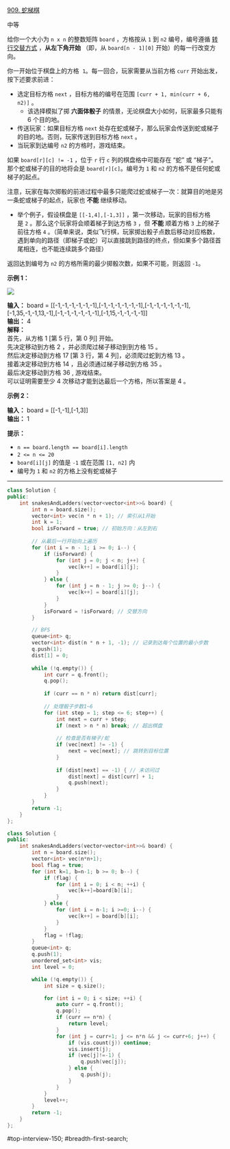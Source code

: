 [909. 蛇梯棋](https://leetcode.cn/problems/snakes-and-ladders/)

中等

给你一个大小为 `n x n` 的整数矩阵 `board` ，方格按从 `1` 到 `n2` 编号，编号遵循 [转行交替方式](https://baike.baidu.com/item/%E7%89%9B%E8%80%95%E5%BC%8F%E8%BD%AC%E8%A1%8C%E4%B9%A6%E5%86%99%E6%B3%95/17195786) ，**从左下角开始** （即，从 `board[n - 1][0]` 开始）的每一行改变方向。

你一开始位于棋盘上的方格  `1`。每一回合，玩家需要从当前方格 `curr` 开始出发，按下述要求前进：

- 选定目标方格 `next` ，目标方格的编号在范围 `[curr + 1, min(curr + 6, n2)]` 。
    - 该选择模拟了掷 **六面体骰子** 的情景，无论棋盘大小如何，玩家最多只能有 6 个目的地。
- 传送玩家：如果目标方格 `next` 处存在蛇或梯子，那么玩家会传送到蛇或梯子的目的地。否则，玩家传送到目标方格 `next` 。 
- 当玩家到达编号 `n2` 的方格时，游戏结束。

如果 `board[r][c] != -1` ，位于 `r` 行 `c` 列的棋盘格中可能存在 “蛇” 或 “梯子”。那个蛇或梯子的目的地将会是 `board[r][c]`。编号为 `1` 和 `n2` 的方格不是任何蛇或梯子的起点。

注意，玩家在每次掷骰的前进过程中最多只能爬过蛇或梯子一次：就算目的地是另一条蛇或梯子的起点，玩家也 **不能** 继续移动。

- 举个例子，假设棋盘是 `[[-1,4],[-1,3]]` ，第一次移动，玩家的目标方格是 `2` 。那么这个玩家将会顺着梯子到达方格 `3` ，但 **不能** 顺着方格 `3` 上的梯子前往方格 `4` 。（简单来说，类似飞行棋，玩家掷出骰子点数后移动对应格数，遇到单向的路径（即梯子或蛇）可以直接跳到路径的终点，但如果多个路径首尾相连，也不能连续跳多个路径）

返回达到编号为 `n2` 的方格所需的最少掷骰次数，如果不可能，则返回 `-1`。

**示例 1：**

![](https://assets.leetcode.com/uploads/2018/09/23/snakes.png)

**输入：** board = [[-1,-1,-1,-1,-1,-1],[-1,-1,-1,-1,-1,-1],[-1,-1,-1,-1,-1,-1],[-1,35,-1,-1,13,-1],[-1,-1,-1,-1,-1,-1],[-1,15,-1,-1,-1,-1]]  
**输出：** 4  
**解释：**  
首先，从方格 1 [第 5 行，第 0 列] 开始。   
先决定移动到方格 2 ，并必须爬过梯子移动到到方格 15 。  
然后决定移动到方格 17 [第 3 行，第 4 列]，必须爬过蛇到方格 13 。  
接着决定移动到方格 14 ，且必须通过梯子移动到方格 35 。   
最后决定移动到方格 36 , 游戏结束。   
可以证明需要至少 4 次移动才能到达最后一个方格，所以答案是 4 。   

**示例 2：**

**输入：** board = [[-1,-1],[-1,3]]  
**输出：** 1  

**提示：**

- `n == board.length == board[i].length`
- `2 <= n <= 20`
- `board[i][j]` 的值是 `-1` 或在范围 `[1, n2]` 内
- 编号为 `1` 和 `n2` 的方格上没有蛇或梯子
---- ----
```cpp
class Solution {
public:
    int snakesAndLadders(vector<vector<int>>& board) {
        int n = board.size();
        vector<int> vec(n * n + 1); // 索引从1开始
        int k = 1;
        bool isForward = true; // 初始方向：从左到右
        
        // 从最后一行开始向上遍历
        for (int i = n - 1; i >= 0; i--) {
            if (isForward) {
                for (int j = 0; j < n; j++) {
                    vec[k++] = board[i][j];
                }
            } else {
                for (int j = n - 1; j >= 0; j--) {
                    vec[k++] = board[i][j];
                }
            }
            isForward = !isForward; // 交替方向
        }

        // BFS
        queue<int> q;
        vector<int> dist(n * n + 1, -1); // 记录到达每个位置的最小步数
        q.push(1);
        dist[1] = 0;
        
        while (!q.empty()) {
            int curr = q.front();
            q.pop();
            
            if (curr == n * n) return dist[curr];
            
            // 处理骰子步数1~6
            for (int step = 1; step <= 6; step++) {
                int next = curr + step;
                if (next > n * n) break; // 超出棋盘
                
                // 检查是否有梯子/蛇
                if (vec[next] != -1) {
                    next = vec[next]; // 跳转到目标位置
                }
                
                if (dist[next] == -1) { // 未访问过
                    dist[next] = dist[curr] + 1;
                    q.push(next);
                }
            }
        }
        return -1;
    }
};
```

```cpp
class Solution {
public:
    int snakesAndLadders(vector<vector<int>>& board) {
        int n = board.size();
        vector<int> vec(n*n+1);
        bool flag = true;
        for (int k=1, b=n-1; b >= 0; b--) {
            if (flag) {
                for (int i = 0; i < n; ++i) {
                    vec[k++]=board[b][i];
                }
            } else {
                for (int i = n-1; i >=0; i--) {
                    vec[k++] = board[b][i];
                }
            }
            flag = !flag;
        }
        queue<int> q;
        q.push(1);
        unordered_set<int> vis;
        int level = 0;

        while (!q.empty()) {
            int size = q.size();

            for (int i = 0; i < size; ++i) {
                auto curr = q.front();
                q.pop();
                if (curr == n*n) {
                    return level;
                }
                for (int j = curr+1; j <= n*n && j <= curr+6; j++) {
                    if (vis.count(j)) continue;
                    vis.insert(j);
                    if (vec[j]!=-1) {
                        q.push(vec[j]);
                    } else {
                        q.push(j);
                    }
                }
            }
            level++;
        }
        return -1;
    }
};
```
#top-interview-150; #breadth-first-search; 